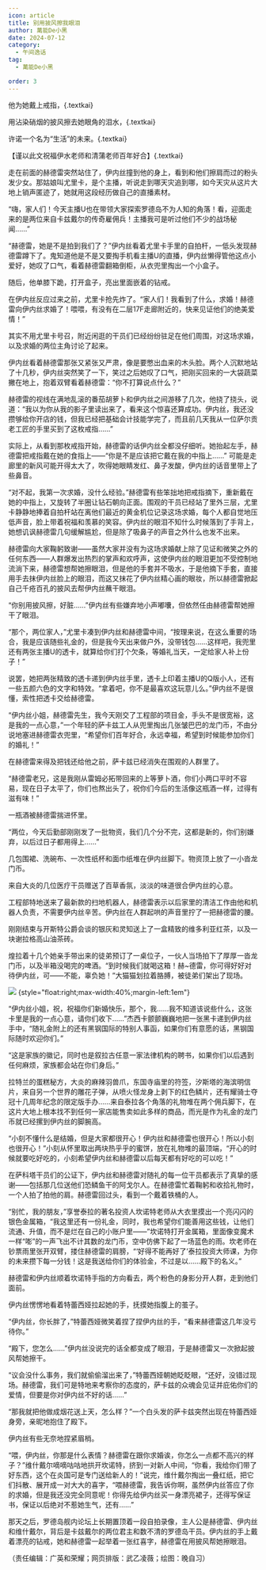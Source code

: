 ```yaml
---
icon: article
title: 别用披风擦我眼泪
author: 萬能De小黑
date: 2024-07-12
category:
  - 午间逸话
tag:
  - 萬能De小黑

order: 3
---
```


他为她戴上戒指，{.textkai}

用沾染硝烟的披风擦去她眼角的泪水，{.textkai}

许诺一个名为“生活”的未来。{.textkai}

【谨以此文祝福伊水老师和清蒲老师百年好合】{.textkai}

<!-- more -->

走在前面的赫德雷突然站住了，伊内丝撞到他的身上，看到和他们擦肩而过的粉头发少女。那姑娘叫尤里卡，是个主播，听说走到哪天灾追到哪，如今天灾从这片大地上销声匿迹了，她就用这段经历做自己的直播素材。

“嗨，家人们！今天主播U也在带领大家探索罗德岛不为人知的角落！看，迎面走来的是两位来自卡兹戴尔的传奇雇佣兵！主播我可是听过他们不少的战场秘闻……”

“赫德雷，她是不是拍到我们了？”伊内丝看着尤里卡手里的自拍杆，一低头发现赫德雷蹲下了。鬼知道他是不是又要掏手机看主播U的直播，伊内丝懒得管他这点小爱好，她叹了口气，看着赫德雷翻箱倒柜，从衣兜里掏出一个小盒子。

随后，他单膝下跪，打开盒子，亮出里面嵌着的钻戒。

在伊内丝反应过来之前，尤里卡抢先炸了。“家人们！我看到了什么，求婚！赫德雷向伊内丝求婚了！喂喂，有没有在二层17F走廊附近的，快来见证他们的绝美爱情！”

其实不用尤里卡号召，附近闲逛的干员们已经纷纷驻足在他们周围，对这场求婚，以及求婚的两位主角讨论了起来。

伊内丝看着赫德雷那张又紧张又严肃，像是要憋出血来的木头脸。两个人沉默地站了十几秒，伊内丝突然笑了一下，笑过之后她叹了口气，把刚买回来的一大袋蔬菜撇在地上，抱着双臂看着赫德雷：“你不打算说点什么？”

赫德雷的视线在满地乱滚的番茄胡萝卜和伊内丝之间游移了几次，他挠了挠头，说道：“我以为你从我的影子里读出来了，看来这个惊喜还算成功。伊内丝，我还没攒够给你开店的钱，但我已经把基础会计技能学完了，而且前几天我从一位萨尔贡老工匠的手里买到了这枚戒指……”

实际上，从看到那枚戒指开始，赫德雷的话伊内丝全都没仔细听。她抬起左手，赫德雷把戒指戴在她的食指上——“你是不是应该把它戴在我的中指上……” 可能是走廊里的新风可能开得太大了，吹得她眼睛发红、鼻子发酸，伊内丝的话音里带上了些鼻音。

“对不起，我第一次求婚，没什么经验。”赫德雷有些笨拙地把戒指摘下，重新戴在她的中指上，又旋转了半圈让钻石朝向正面。围观的干员已经站了里外三层，尤里卡静静地捧着自拍杆站在离他们最近的黄金机位记录这场求婚，每个人都自觉地压低声音，脸上带着祝福和羡慕的笑容。伊内丝的眼泪不知什么时候落到了手背上，她想讥讽赫德雷几句缓解尴尬，但是除了吸鼻子的声音之外什么也发不出来。

赫德雷向大家鞠躬致谢——虽然大家并没有为这场求婚献上除了见证和微笑之外的任何东西——人群爆发出热烈的掌声和欢呼声，这使伊内丝的眼泪更加不受控制地流淌下来，赫德雷想帮她擦眼泪，但是他的手套并不吸水，于是他摘下手套，直接用手去抹伊内丝脸上的眼泪，而这又抹花了伊内丝精心画的眼妆，所以赫德雷掀起自己千疮百孔的披风去帮伊内丝蘸干眼泪。

“你别用披风擦，好脏……”伊内丝有些嫌弃地小声嘟囔，但依然任由赫德雷帮她擦干了眼泪。

“那个，两位家人，”尤里卡凑到伊内丝和赫德雷中间，“按理来说，在这么重要的场合，我是应该随些礼金的，但是我今天出来做户外，没带钱包……这样吧，我兜里还有两张主播U的透卡，就算给你们打个欠条，等婚礼当天，一定给家人补上份子！”

说罢，她把两张精致的透卡递到伊内丝手里，透卡上印着主播U的Q版小人，还有一些五颜六色的文字和特效。“拿着吧，你不是最喜欢这玩意儿么。”伊内丝不是很懂，索性把透卡交给赫德雷。

“伊内丝小姐，赫德雷先生，我今天刚交了工程部的项目金，手头不是很宽裕，这是我的一点心意，”一个年轻的萨卡兹工人从兜里掏出几张皱巴巴的龙门币，不由分说地塞进赫德雷衣兜里，“希望你们百年好合，永远幸福，希望到时候能参加你们的婚礼！”

在赫德雷来得及把钱还给他之前，萨卡兹已经消失在围观的人群里了。

“赫德雷老兄，这是我刚从雷姆必拓带回来的上等萝卜酒，你们小两口平时不容易，现在日子太平了，你们也熬出头了，祝你们今后的生活像这瓶酒一样，过得有滋有味！”

一瓶酒被赫德雷揣进怀里。

“两位，今天后勤部刚刚发了一批物资，我们几个分不完，这都是新的，你们别嫌弃，以后过日子都用得上……”

几包围裙、洗碗布、一次性纸杯和面巾纸堆在伊内丝脚下。物资顶上放了一小沓龙门币。

来自大炎的几位医疗干员赠送了百草香氛，淡淡的味道很合伊内丝的心意。

工程部特地送来了最新款的扫地机器人，赫德雷表示以后家里的清洁工作由他和机器人负责，不需要伊内丝辛苦。伊内丝在人群起哄的声音里拧了一把赫德雷的腰。

刚刚结束与开斯特公爵会谈的银灰和灵知送上了一盒精致的维多利亚红茶，以及一块谢拉格高山油茶砖。

煌拉着十几个她亲手带出来的徒弟预订了一桌位子，一伙人当场拍下了厚厚一沓龙门币，以及半箱没喝完的啤酒。“到时候我们就喝这箱！赫~德雷，你可得好好对待伊内丝，可——不能，辜负她！”大猫猫划拉着胳膊，被徒弟们架出了现场。

![](./res/illustration/晚自习.webp)  {style="float:right;max-width:40%;margin-left:1em"}

“伊内丝小姐，祝，祝福你们新婚快乐，那个，我……我不知道该说些什么，这张卡里是我的一点心意，请你们收下……”杰西卡颤颤巍巍地把一张黑卡递到伊内丝手中，“随礼金附上的还有黑钢国际的特别人事函，如果你们有意愿的话，黑钢国际随时欢迎你们。”

“这是家族的徽记，同时也是叙拉古任意一家法律机构的聘书，如果你们以后遇到任何麻烦，家族都会站在你们身后。” 

拉特兰的蛋糕秘方，大炎的麻辣羽兽爪，东国寺庙里的符签，汐斯塔的海滨明信片，来自另一个世界的雕花子弹，从喷火怪龙身上剥下的红色鳞片，还有耀骑士夺冠十几周年纪念的限定版手办……来自泰拉各个角落的礼物堆在两个佣兵脚下，在这片大地上根本找不到任何一家店能售卖如此多样的商品，而光是作为礼金的龙门币就已经摞到伊内丝的脚腕高。

“小刻不懂什么是结婚，但是大家都很开心！伊内丝和赫德雷也很开心！所以小刻也很开心！”小刻从怀里取出两块热乎乎的蜜饼，放在礼物堆的最顶端，“开心的时候就要吃好吃的，小刻希望伊内丝和赫德雷以后每天都有好吃的可以吃！”

在萨科塔干员们的公证下，伊内丝和赫德雷对随礼的每一位干员都表示了真挚的感谢——包括那几位送他们恐鳞鱼干的阿戈尔人。在赫德雷忙着鞠躬和收拾礼物时，一个人拍了拍他的肩。赫德雷回过头，看到一个戴着铁桶的人。

“别忙，我的朋友，”享誉泰拉的著名投资人坎诺特老师从大衣里摸出一个亮闪闪的银色金属箱，“我这里还有一份礼金，同时，我也希望你们能善用这些钱，让他们流通、升值，而不是烂在自己的小账户里——”坎诺特打开金属箱，里面像变魔术一样“嘭”的一声飞出不计其数的龙门币，空中仿佛下起了一场蓝色的雨。坎老师在钞票雨里张开双臂，搂住赫德雷的肩膀，“‘好得不能再好了’泰拉投资大师课，为你的未来攒下每一分钱！这是我送给你们的体验金，不过是以……殿下的名义。”

赫德雷和伊内丝顺着坎诺特手指的方向看去，两个粉色的身影分开人群，走到他们面前。

伊内丝愣愣地看着特蕾西娅拉起她的手，抚摸她指腹上的茧子。

“伊内丝，你长胖了，”特蕾西娅微笑着捏了捏伊内丝的手，“看来赫德雷这几年没亏待你。”

“殿下，您怎么……”伊内丝没说完的话全都变成了眼泪，于是赫德雷又一次掀起披风帮她擦干。

“议会没什么事务，我们就偷偷溜出来了，”特蕾西娅朝她眨眨眼，“还好，没错过现场。赫德雷，我们可是特地来考察你的态度的，萨卡兹的众魂会见证并庇佑你们的爱情，但要是你对伊内丝不好的话……”

“那我就把他做成烟花送上天，怎么样？”一个白头发的萨卡兹突然出现在特蕾西娅身旁，亲昵地抱住了殿下。

伊内丝有些无奈地捏紧眉梢。

“喂，伊内丝，你那是什么表情？赫德雷在跟你求婚诶，你怎么一点都不高兴的样子？”维什戴尔嘀嘀咕咕地拱开坎诺特，挤到一对新人中间，“你看，我给你们带了好东西，这个在炎国可是专门送给新人的！”说完，维什戴尔掏出一叠红纸，把它们抖散、展开成一对大大的喜字，“喂赫德雷，我告诉你啊，虽然伊内丝答应了你的求婚，但是我还没完全同意呢！你得先给伊内丝买一身漂亮裙子，还得写保证书，保证以后绝对不惹她生气，还有……”

那天之后，罗德岛舰内论坛上长期置顶着一段自拍录像，主人公是赫德雷、伊内丝和维什戴尔，背后是卡兹戴尔的两位君主和数不清的罗德岛干员。伊内丝的手上戴着漂亮的钻戒，她和赫德雷一起举着一张红喜字，赫德雷在用披风帮她擦眼泪。<eod />

（责任编辑：广英和荣耀；网页排版：武乙凌薇；绘图：晚自习）

<FakeAds />